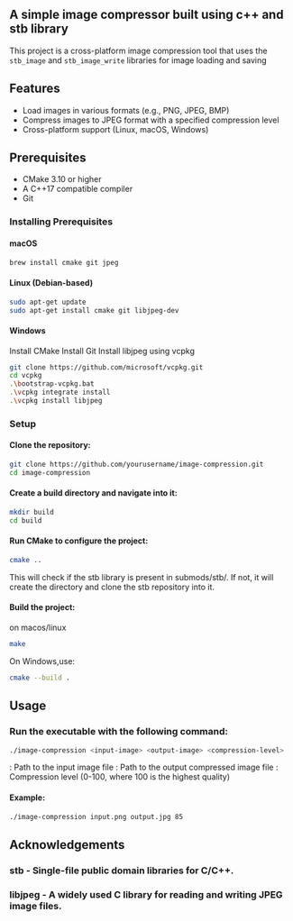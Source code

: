 ## A simple image compressor built using c++ and stb library

This project is a cross-platform image compression tool that uses the `stb_image` and `stb_image_write` libraries for image loading and saving

## Features

- Load images in various formats (e.g., PNG, JPEG, BMP)
- Compress images to JPEG format with a specified compression level
- Cross-platform support (Linux, macOS, Windows)

## Prerequisites

- CMake 3.10 or higher
- A C++17 compatible compiler
- Git


### Installing Prerequisites

#### macOS

```sh
brew install cmake git jpeg

```
#### Linux (Debian-based)

```sh
sudo apt-get update
sudo apt-get install cmake git libjpeg-dev
```

#### Windows
Install CMake
Install Git
Install libjpeg using vcpkg

```sh
git clone https://github.com/microsoft/vcpkg.git
cd vcpkg
.\bootstrap-vcpkg.bat
.\vcpkg integrate install
.\vcpkg install libjpeg
```

### Setup

#### Clone the repository:

```sh
git clone https://github.com/yourusername/image-compression.git
cd image-compression
```

#### Create a build directory and navigate into it:

 ```sh
mkdir build
cd build
```

#### Run CMake to configure the project:

```sh
cmake ..
```
This will check if the stb library is present in submods/stb/. If not, it will create the directory and clone the stb repository into it.

#### Build the project:

on macos/linux
```sh
make
```
On Windows,use:
```sh
cmake --build .
```

## Usage

### Run the executable with the following command:

```sh
./image-compression <input-image> <output-image> <compression-level>
```

<input-image>: Path to the input image file
<output-image>: Path to the output compressed image file
<compression-level>: Compression level (0-100, where 100 is the highest quality)

#### Example:

```sh
./image-compression input.png output.jpg 85
```

## Acknowledgements

### stb - Single-file public domain libraries for C/C++.
### libjpeg - A widely used C library for reading and writing JPEG image files.
